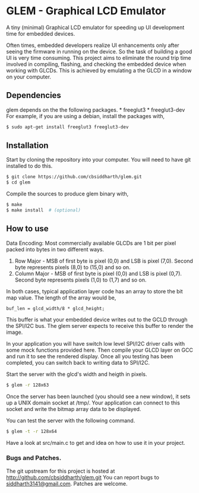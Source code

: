 # GLEM - Graphical LCD Emulator

A tiny (minimal) Graphical LCD emulator for speeding up UI development time for
embedded devices.

Often times, embedded developers realize UI enhancements only after seeing the
firmware in running on the device. So the task of building a good UI is very
time consuming. This project aims to eliminate the round trip time involved in
compiling, flashing, and checking the embedded device when working with GLCDs.
This is achieved by emulating a the GLCD in a window on your computer.

Dependencies
----------------
glem depends on the the following packages. 
	* freeglut3
	* freeglut3-dev
For example, if you are using a debian, install the packages with,
```sh
$ sudo apt-get install freeglut3 freeglut3-dev
```

Installation
----------------
Start by cloning the repository into your computer. You will need to have
git installed to do this.
```sh
$ git clone https://github.com/cbsiddharth/glem.git
$ cd glem
```
Compile the sources to produce glem binary with,
```sh
$ make
$ make install  # (optional)
```

How to use
----------------
Data Encoding:
Most commercially available GLCDs are 1 bit per pixel packed into bytes in two
different ways.
1. Row Major - MSB of first byte is pixel (0,0) and LSB is pixel (7,0). Second
   byte represents pixels (8,0) to (15,0) and so on.
2. Column Major - MSB of first byte is pixel (0,0) and LSB is pixel (0,7).
   Second byte represents pixels (1,0) to (1,7) and so on.

In both cases, typical application layer code has an array to store the bit map
value. The length of the array would be,
```
buf_len = glcd_width/8 * glcd_height;

```
This buffer is what your embedded device writes out to the GCLD through the
SPI/I2C bus. The glem server expects to receive this buffer to render the image.

In your application you will have switch low level SPI/I2C driver calls with
some mock functions provided here. Then compile your GLCD layer on GCC and run
it to see the rendered display. Once all you testing has been completed, you
can switch back to writing data to SPI/I2C.

Start the server with the glcd's width and heigth in pixels. 

```sh
$ glem -r 128x63
```
Once the server has been launched (you should see a new window), it sets up a
UNIX domain socket at /tmp/. Your application can connect to this socket and
write the bitmap array data to be displayed. 

You can test the server with the following command.
```sh
$ glem -t -r 128x64
```
Have a look at src/main.c to get and idea on how to use it in your project.

### Bugs and Patches.

The git upstream for this project is hosted at http://github.com/cbsiddharth/glem.git
You can report bugs to siddharth3141@gmail.com. Patches are welcome.

